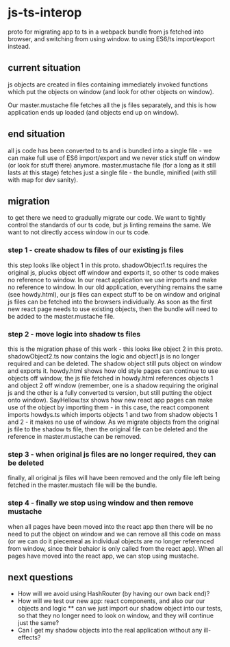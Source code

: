 # js-ts-interop
proto for migrating app to ts in a webpack bundle from js fetched into browser, and switching from using window.<someObject> to using ES6/ts import/export instead.

## current situation
js objects are created in files containing immediately invoked functions which put the objects on window (and look for other objects on window).

Our master.mustache file fetches all the js files separately, and this is how application ends up loaded (and objects end up on window).

## end situation
all js code has been converted to ts and is bundled into a single file - we can make full use of ES6 import/export and we never stick stuff on window (or look for stuff there) anymore.  master.mustache file (for a long as it still lasts at this stage) fetches just a single file - the bundle, minified (with still with map for dev sanity).

## migration
to get there we need to gradually migrate our code.  We want to tightly control the standards of our ts code, but js linting remains the same.  We want to not directly access window in our ts code.

### step 1 - create shadow ts files of our existing js files
this step looks like object 1 in this proto.  shadowObject1.ts requires the original js, plucks object off window and exports it, so other ts code makes no reference to window.  In our react application we use imports and make no reference to window.  In our old application, everything remains the same (see howdy.html), our js files can expect stuff to be on window and original js files can be fetched into the browsers individually.  As soon as the first new react page needs to use existing objects, then the bundle will need to be added to the master.mustache file.

### step 2 - move logic into shadow ts files
this is the migration phase of this work - this looks like object 2 in this proto.  shadowObject2.ts now contains the logic and object1.js is no longer required and can be deleted.  The shadow object still puts object on window and exports it.  howdy.html shows how old style pages can continue to use objects off window, the js file fetched in howdy.html references objects 1 and object 2 off window (remember, one is a shadow requiring the original js and the other is a fully converted ts version, but still putting the object onto window).  SayHellow.tsx shows how new react app pages can make use of the object by importing them - in this case, the react component imports howdys.ts which imports objects 1 and two from shadow objects 1 and 2 - it makes no use of window.  As we migrate objects from the original js file to the shadow ts file, then the original file can be deleted and the reference in master.mustache can be removed.

### step 3 - when original js files are no longer required, they can be deleted
finally, all original js files will have been removed and the only file left being fetched in the master.mustach file will be the bundle.

### step 4 - finally we stop using window and then remove mustache
when all pages have been moved into the react app then there will be no need to put the object on window and we can remove all this code on mass (or we can do it piecemeal as individual objects are no longer referenced from window, since their behaior is only called from the react app).  When all pages have moved into the react app, we can stop using mustache.

## next questions
* How will we avoid using HashRouter (by having our own back end)?
* How will we test our new app: react components, and also our our objects and logic 
** can we just import our shadow object into our tests, so that they no longer need to look on window, and they will continue just the same?
* Can I get my shadow objects into the real application without any ill-effects?
